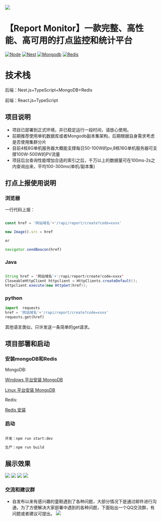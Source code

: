 ![](https://github.com/lvming6816077/report-monitor-server/blob/main/demo/logo.png)
# 【Report Monitor】一款完整、高性能、高可用的打点监控和统计平台
[![Node](https://img.shields.io/badge/Node.js-v14.15.3-brightgreen)](https://nodejs.org/en/)
[![Nest](https://img.shields.io/badge/nestjs-7.5.1-brightgreen)](https://eggjs.org/)
[![Mongodb](https://img.shields.io/badge/mogodb-4.0+-brightgreen.svg?style=plastic)](https://www.mongodb.com/)
[![Redis](https://img.shields.io/badge/redis-5.0+-green.svg?style=plastic)](https://redis.io/)


# 技术栈

后端：Nest.js+TypeScript+MongoDB+Redis

前端：React.js+TypeScript

## 项目说明
* 项目已部署到正式环境，并已稳定运行一段时间，请放心使用。
* 前期推荐使用单机数据库或者Mongodb副本集架构，后期根据自身需求考虑是否使用集群分片
* 目前4核8G单机服务器大概能支撑每日50-100W的pv,8核16G单机服务器可支撑100W-500W的PV流量
* 项目后台查询性能增加合适的索引之后，千万以上的数据量可在100ms-2s之内查询出来，平均100-300ms(单机/副本集)

## 打点上报使用说明
### 浏览器

一行代码上报：
```javascript

const href = '网站域名'+'/rapi/report/create?code=xxxx'

new Image().src = href

or

navigator.sendBeacon(href)
```

### Java

```java

String href = '网站域名'+'/rapi/report/create?code=xxxx'
CloseableHttpClient httpclient = HttpClients.createDefault();
httpclient.execute(new HttpGet(href));

```

### python

```python
import  requests
href = '网站域名'+'/rapi/report/create?code=xxxx'
requests.get(href)

```

其他语言类似，只许发送一条简单的get请求。



## 项目部署和启动

### 安装mongoDB和Redis

MongoDB:

[Windows 平台安装 MongoDB](https://www.runoob.com/mongodb/mongodb-window-install.html)

[Linux 平台安装 MongoDB](https://www.runoob.com/mongodb/mongodb-linux-install.html)

Redis:

[Redis 安装](https://www.runoob.com/redis/redis-install.html)


### 启动

```bash

开发：npm run start:dev

生产：npm run build

```


## 展示效果

![](https://github.com/lvming6816077/report-monitor-server/blob/main/demo/localhost_3002_login.png)
![](https://github.com/lvming6816077/report-monitor-server/blob/main/demo/localhost_3002_login1.png)
![](https://github.com/lvming6816077/report-monitor-server/blob/main/demo/localhost_3002_%20(1).png)
![](https://github.com/lvming6816077/report-monitor-server/blob/main/demo/localhost_3002_%20(2).png)

### 交流和建议群
* 自发布以来有感兴趣的童鞋遇到了各种问题，大部分情况下是通过邮件进行沟通，为了方便解决大家部署中遇到的各种问题，下面贴出一个QQ交流群，有问题或者建议可提出。
![](https://qiniu.nihaoshijie.com.cn/qunmingp.jpg "")





